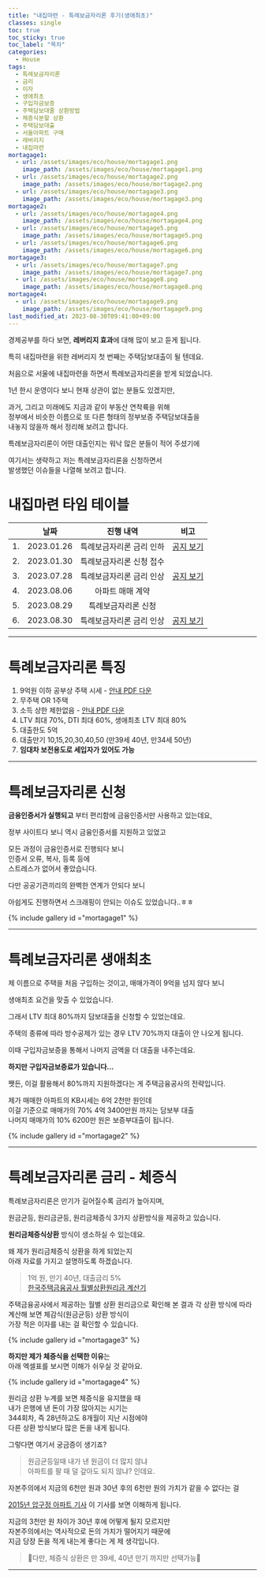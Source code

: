 ```yaml
---
title: "내집마련 - 특례보금자리론 후기(생애최초)"
classes: single
toc: true
toc_sticky: true
toc_label: "목차"
categories:
  - House
tags:
  - 특례보금자리론
  - 금리
  - 이자
  - 생애최초
  - 구입자금보증
  - 주택담보대줄 상환방법
  - 체증식분할 상환
  - 주택담보대출
  - 서울아파트 구매
  - 레버리지
  - 내집마련
mortagage1:
  - url: /assets/images/eco/house/mortagage1.png
    image_path: /assets/images/eco/house/mortagage1.png
  - url: /assets/images/eco/house/mortagage2.png
    image_path: /assets/images/eco/house/mortagage2.png
  - url: /assets/images/eco/house/mortagage3.png
    image_path: /assets/images/eco/house/mortagage3.png
mortagage2:
  - url: /assets/images/eco/house/mortagage4.png
    image_path: /assets/images/eco/house/mortagage4.png
  - url: /assets/images/eco/house/mortagage5.png
    image_path: /assets/images/eco/house/mortagage5.png
  - url: /assets/images/eco/house/mortagage6.png
    image_path: /assets/images/eco/house/mortagage6.png
mortagage3:
  - url: /assets/images/eco/house/mortagage7.png
    image_path: /assets/images/eco/house/mortagage7.png
  - url: /assets/images/eco/house/mortagage8.png
    image_path: /assets/images/eco/house/mortagage8.png
mortagage4:
  - url: /assets/images/eco/house/mortagage9.png
    image_path: /assets/images/eco/house/mortagage9.png
last_modified_at: 2023-08-30T09:41:00+09:00
---
```


경제공부를 하다 보면, **레버리지 효과**에 대해 많이 보고 듣게 됩니다.

특히 내집마련을 위한 레버리지 첫 번째는 주택담보대출이 될 텐데요.

처음으로 서울에 내집마련을 하면서 특례보금자리론을 받게 되었습니다.

1년 한시 운영이다 보니 현재 상관이 없는 분들도 있겠지만,

과거, 그리고 미래에도 지금과 같이 부동산 연착륙을 위해  
정부에서 비슷한 이름으로 또 다른 형태의 정부보증 주택담보대출을  
내놓지 않을까 해서 정리해 보려고 합니다.

특례보금자리론이 어떤 대출인지는 워낙 많은 분들이 적어 주셨기에

여기서는 생략하고 저는 특례보금자리론을 신청하면서  
발생했던 이슈들을 나열해 보려고 합니다.

# 내집마련 타임 테이블

||날짜|진행 내역|비고|
|:----:|:---:|:-----:|:---:|
|1.|2023.01.26|특례보금자리론 금리 인하|[공지 보기](https://www.hf.go.kr/ko/sub05/sub05_04_05.do?mode=view&articleNo=591193)|
|2.|2023.01.30|특례보금자리론 신청 접수||
|3.|2023.07.28|특례보금자리론 금리 인상|[공지 보기](https://www.hf.go.kr/ko/sub05/sub05_04_05.do?mode=view&articleNo=594936)|
|4.|2023.08.06|아파트 매매 계약||
|5.|2023.08.29|특례보금자리론 신청||
|6.|2023.08.30|특례보금자리론 금리 인상|[공지 보기](https://www.hf.go.kr/ko/sub05/sub05_04_05.do?mode=view&articleNo=595576)|

---

# 특례보금자리론 특징

1. 9억원 이하 공부상 주택 시세 - [안내 PDF 다운](https://www.hf.go.kr/cms/etcResourceDown.do?site=$cms$NYeyA&key=$cms$i9Nheew-E4uwuJPLgANYlD2FSegdABwCYDMg)
2. 무주택 OR 1주택
3. 소득 상한 제한없음 - [안내 PDF 다운](https://www.hf.go.kr/cms/etcResourceDown.do?site=$cms$NYeyA&key=$cms$jGDl2Ww3Q4NQOJQ9ipPQdABwCYDMg)
4. LTV 최대 70%, DTI 최대 60%, 생애최초 LTV 최대 80%
5. 대출한도 5억
6. 대출만기 10,15,20,30,40,50 (만39세 40년, 만34세 50년)
7. **임대차 보전용도로 세입자가 있어도 가능**

---

# 특례보금자리론 신청

**금융인증서가 실행되고** 부터 편리함에 금융인증서만 사용하고 있는데요,

정부 사이트다 보니 역시 금융인증서를 지원하고 있었고

모든 과정이 금융인증서로 진행되다 보니  
인증서 오류, 복사, 등록 등에  
스트레스가 없어서 좋았습니다.

다만 공공기관끼리의 완벽한 연계가 안되다 보니 

아쉽게도 진행하면서 스크래핑이 안되는 이슈도 있었습니다..ㅎㅎ

{% include gallery id ="mortagage1" %}

---

# 특례보금자리론 생애최초

제 이름으로 주택을 처음 구입하는 것이고, 매매가격이 9억을 넘지 않다 보니

생애최초 요건을 맞출 수 있었습니다.

그래서 LTV 최대 80%까지 담보대출을 신청할 수 있었는데요.

주택의 종류에 따라 방수공제가 있는 경우 LTV 70%까지 대출이 안 나오게 됩니다.

이때 구입자금보증을 통해서 나머지 금액을 더 대출을 내주는데요.

**하지만 구입자금보증료가 있습니다...**

쨋든, 이걸 활용해서 80%까지 지원하겠다는 게 주택금융공사의 전략입니다.

제가 매매한 아파트의 KB시세는 6억 2천만 원인데  
이걸 기준으로 매매가의 70% 4억 3400만원 까지는 담보부 대출   
나머지 매매가의 10% 6200만 원은 보증부대출이 됩니다.

{% include gallery id ="mortagage2" %}

---

# 특례보금자리론 금리 - 체증식

특례보금자리론은 만기가 길어질수록 금리가 높아지며,

원금균등, 원리금균등, 원리금체증식 3가지 상환방식을 제공하고 있습니다.

**원리금체증식상환** 방식이 생소하실 수 있는데요.

왜 제가 원리금체증식 상환을 하게 되었는지  
아래 자료를 가지고 설명하도록 하겠습니다.

> 1억 원, 만기 40년, 대출금리 5%  
> [한국주택금융공사 월별상환원리금 계산기](https://www.hf.go.kr/ko/sub01/sub01_06_03.do)

주택금융공사에서 제공하는 월별 상환 원리금으로 확인해 본 결과 
각 상환 방식에 따라 계산해 보면 체감식(원금균등) 상환 방식이  
가장 적은 이자를 내는 걸 확인할 수 있습니다.

{% include gallery id ="mortagage3" %}

**하지만 제가 체증식을 선택한 이유**는  
아래 엑셀표를 보시면 이해가 쉬우실 것 같아요.

{% include gallery id ="mortagage4" %}

원리금 상환 누계를 보면 체증식을 유지했을 때  
내가 은행에 낸 돈이 가장 많아지는 시기는  
344회차, 즉 28년하고도 8개월이 지난 시점에야  
다른 상환 방식보다 많은 돈을 내게 됩니다.

그렇다면 여기서 궁금증이 생기죠?

> 원금균등일때 내가 낸 원금이 더 많지 않냐  
> 아파트를 팔 때 덜 갚아도 되지 않냐? 인데요.

자본주의에서 지금의 6천만 원과 30년 후의 6천만 원의 가치가 같을 수 없다는 걸

[2015년 압구정 아파트 기사](https://news.mt.co.kr/mtview.php?no=2015122410243067447) 이 기사를 보면 이해하게 됩니다.

지금의 3천만 원 차이가 30년 후에 어떻게 될지 모르지만  
자본주의에서는 역사적으로 돈의 가치가 떨어지기 때문에  
지금 당장 돈을 적게 내는게 좋다는 게 제 생각입니다.

> 👺다만, 체증식 상환은 만 39세, 40년 만기 까지만 선택가능💢

---
